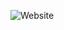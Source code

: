 ![Website](https://img.shields.io/website/https/alexmirrington.github.io.svg?down_color=red&down_message=Down&label=Website&style=flat-square&up_color=green&up_message=Up)
